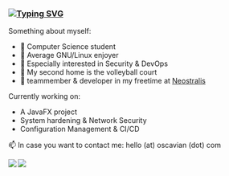 ### [![Typing SVG](http://readme-typing-svg.herokuapp.com?font=Fira+Code&pause=1000&width=435&lines=echo+%22Hey+there+%F0%9F%91%8B%22+%3E+README.md)](https://git.io/typing-svg)
Something about myself:
- 🔭 Computer Science student
- 🐧 Average GNU/Linux enjoyer
- 🔐 Especially interested in Security & DevOps
- 🏐 My second home is the volleyball court
- 👯 teammember & developer in my freetime at [Neostralis](https://neostralis.com)

Currently working on:
- A JavaFX project
- System hardening & Network Security
- Configuration Management & CI/CD

📫 In case you want to contact me: hello (at) oscavian (dot) com

<img align="left" src="https://github-readme-stats.vercel.app/api?username=Oscavian&&layout=compact&count_private=true&show_icons=true&hide_border=true&card_width=200&include_all_commits=true&bg_color=0D1117&title_color=FFFFFF&text_color=FFFFFF&icon_color=FFFFFF"/>
<img align="left" src="https://github-readme-stats.vercel.app/api/top-langs/?username=Oscavian&layout=compact&hide_border=true&card_width=300&bg_color=0D1117&title_color=FFFFFF&text_color=FFFFFF&icon_color=FFFFFF"/>

